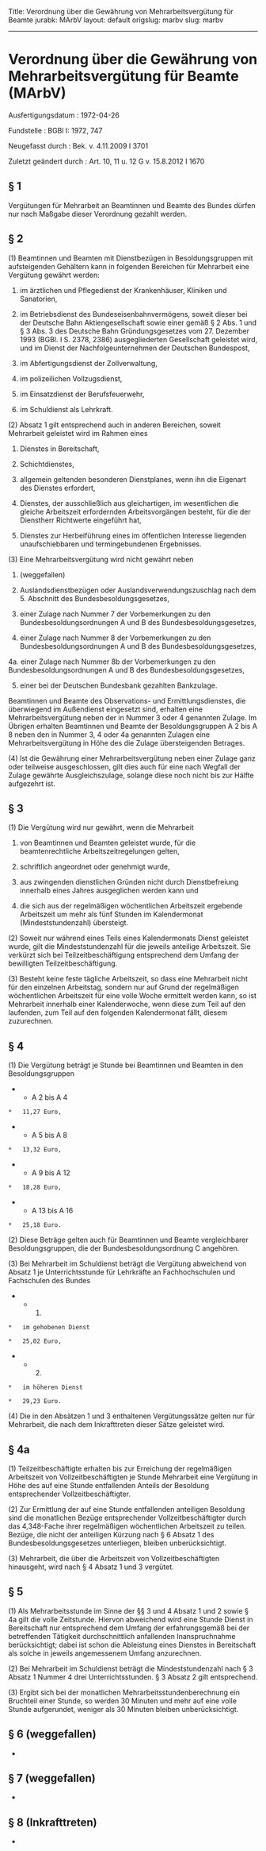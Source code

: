 Title: Verordnung über die Gewährung von Mehrarbeitsvergütung für Beamte
jurabk: MArbV
layout: default
origslug: marbv
slug: marbv

---

# Verordnung über die Gewährung von Mehrarbeitsvergütung für Beamte (MArbV)

Ausfertigungsdatum
:   1972-04-26

Fundstelle
:   BGBl I: 1972, 747

Neugefasst durch
:   Bek. v. 4.11.2009 I 3701

Zuletzt geändert durch
:   Art. 10, 11 u. 12 G v. 15.8.2012 I 1670


## § 1

Vergütungen für Mehrarbeit an Beamtinnen und Beamte des Bundes dürfen
nur nach Maßgabe dieser Verordnung gezahlt werden.


## § 2

(1) Beamtinnen und Beamten mit Dienstbezügen in Besoldungsgruppen mit
aufsteigenden Gehältern kann in folgenden Bereichen für Mehrarbeit
eine Vergütung gewährt werden:

1.  im ärztlichen und Pflegedienst der Krankenhäuser, Kliniken und
    Sanatorien,


2.  im Betriebsdienst des Bundeseisenbahnvermögens, soweit dieser bei der
    Deutsche Bahn Aktiengesellschaft sowie einer gemäß § 2 Abs. 1 und § 3
    Abs. 3 des Deutsche Bahn Gründungsgesetzes vom 27. Dezember 1993
    (BGBl. I S. 2378, 2386) ausgegliederten Gesellschaft geleistet wird,
    und im Dienst der Nachfolgeunternehmen der Deutschen Bundespost,


3.  im Abfertigungsdienst der Zollverwaltung,


4.  im polizeilichen Vollzugsdienst,


5.  im Einsatzdienst der Berufsfeuerwehr,


6.  im Schuldienst als Lehrkraft.




(2) Absatz 1 gilt entsprechend auch in anderen Bereichen, soweit
Mehrarbeit geleistet wird im Rahmen eines

1.  Dienstes in Bereitschaft,


2.  Schichtdienstes,


3.  allgemein geltenden besonderen Dienstplanes, wenn ihn die Eigenart des
    Dienstes erfordert,


4.  Dienstes, der ausschließlich aus gleichartigen, im wesentlichen die
    gleiche Arbeitszeit erfordernden Arbeitsvorgängen besteht, für die der
    Dienstherr Richtwerte eingeführt hat,


5.  Dienstes zur Herbeiführung eines im öffentlichen Interesse liegenden
    unaufschiebbaren und termingebundenen Ergebnisses.




(3) Eine Mehrarbeitsvergütung wird nicht gewährt neben

1.  (weggefallen)


2.  Auslandsdienstbezügen oder Auslandsverwendungszuschlag nach dem 5.
    Abschnitt des Bundesbesoldungsgesetzes,


3.  einer Zulage nach Nummer 7 der Vorbemerkungen zu den
    Bundesbesoldungsordnungen A und B des Bundesbesoldungsgesetzes,


4.  einer Zulage nach Nummer 8 der Vorbemerkungen zu den
    Bundesbesoldungsordnungen A und B des Bundesbesoldungsgesetzes,


4a. einer Zulage nach Nummer 8b der Vorbemerkungen zu den
    Bundesbesoldungsordnungen A und B des Bundesbesoldungsgesetzes,


5.  einer bei der Deutschen Bundesbank gezahlten Bankzulage.



Beamtinnen und Beamte des Observations- und Ermittlungsdienstes, die
überwiegend im Außendienst eingesetzt sind, erhalten eine
Mehrarbeitsvergütung neben der in Nummer 3 oder 4 genannten Zulage. Im
Übrigen erhalten Beamtinnen und Beamte der Besoldungsgruppen A 2 bis A
8 neben den in Nummer 3, 4 oder 4a genannten Zulagen eine
Mehrarbeitsvergütung in Höhe des die Zulage übersteigenden Betrages.

(4) Ist die Gewährung einer Mehrarbeitsvergütung neben einer Zulage
ganz oder teilweise ausgeschlossen, gilt dies auch für eine nach
Wegfall der Zulage gewährte Ausgleichszulage, solange diese noch nicht
bis zur Hälfte aufgezehrt ist.


## § 3

(1) Die Vergütung wird nur gewährt, wenn die Mehrarbeit

1.  von Beamtinnen und Beamten geleistet wurde, für die beamtenrechtliche
    Arbeitszeitregelungen gelten,


2.  schriftlich angeordnet oder genehmigt wurde,


3.  aus zwingenden dienstlichen Gründen nicht durch Dienstbefreiung
    innerhalb eines Jahres ausgeglichen werden kann und


4.  die sich aus der regelmäßigen wöchentlichen Arbeitszeit ergebende
    Arbeitszeit um mehr als fünf Stunden im Kalendermonat
    (Mindeststundenzahl) übersteigt.




(2) Soweit nur während eines Teils eines Kalendermonats Dienst
geleistet wurde, gilt die Mindeststundenzahl für die jeweils anteilige
Arbeitszeit. Sie verkürzt sich bei Teilzeitbeschäftigung entsprechend
dem Umfang der bewilligten Teilzeitbeschäftigung.

(3) Besteht keine feste tägliche Arbeitszeit, so dass eine Mehrarbeit
nicht für den einzelnen Arbeitstag, sondern nur auf Grund der
regelmäßigen wöchentlichen Arbeitszeit für eine volle Woche ermittelt
werden kann, so ist Mehrarbeit innerhalb einer Kalenderwoche, wenn
diese zum Teil auf den laufenden, zum Teil auf den folgenden
Kalendermonat fällt, diesem zuzurechnen.


## § 4

(1) Die Vergütung beträgt je Stunde bei Beamtinnen und Beamten in den
Besoldungsgruppen

*    *   A 2 bis A 4

    *   11,27 Euro,


*    *   A 5 bis A 8

    *   13,32 Euro,


*    *   A 9 bis A 12

    *   18,28 Euro,


*    *   A 13 bis A 16

    *   25,18 Euro.




(2) Diese Beträge gelten auch für Beamtinnen und Beamte vergleichbarer
Besoldungsgruppen, die der Bundesbesoldungsordnung C angehören.

(3) Bei Mehrarbeit im Schuldienst beträgt die Vergütung abweichend von
Absatz 1 je Unterrichtsstunde für Lehrkräfte an Fachhochschulen und
Fachschulen des Bundes

*    *   1.

    *   im gehobenen Dienst

    *   25,02 Euro,


*    *   2.

    *   im höheren Dienst

    *   29,23 Euro.




(4) Die in den Absätzen 1 und 3 enthaltenen Vergütungssätze gelten nur
für Mehrarbeit, die nach dem Inkrafttreten dieser Sätze geleistet
wird.


## § 4a

(1) Teilzeitbeschäftigte erhalten bis zur Erreichung der regelmäßigen
Arbeitszeit von Vollzeitbeschäftigten je Stunde Mehrarbeit eine
Vergütung in Höhe des auf eine Stunde entfallenden Anteils der
Besoldung entsprechender Vollzeitbeschäftigter.

(2) Zur Ermittlung der auf eine Stunde entfallenden anteiligen
Besoldung sind die monatlichen Bezüge entsprechender
Vollzeitbeschäftigter durch das 4,348-Fache ihrer regelmäßigen
wöchentlichen Arbeitszeit zu teilen. Bezüge, die nicht der anteiligen
Kürzung nach § 6 Absatz 1 des Bundesbesoldungsgesetzes unterliegen,
bleiben unberücksichtigt.

(3) Mehrarbeit, die über die Arbeitszeit von Vollzeitbeschäftigten
hinausgeht, wird nach § 4 Absatz 1 und 3 vergütet.


## § 5

(1) Als Mehrarbeitsstunde im Sinne der §§ 3 und 4 Absatz 1 und 2 sowie
§ 4a gilt die volle Zeitstunde. Hiervon abweichend wird eine Stunde
Dienst in Bereitschaft nur entsprechend dem Umfang der erfahrungsgemäß
bei der betreffenden Tätigkeit durchschnittlich anfallenden
Inanspruchnahme berücksichtigt; dabei ist schon die Ableistung eines
Dienstes in Bereitschaft als solche in jeweils angemessenem Umfang
anzurechnen.

(2) Bei Mehrarbeit im Schuldienst beträgt die Mindeststundenzahl nach
§ 3 Absatz 1 Nummer 4 drei Unterrichtsstunden. § 3 Absatz 2 gilt
entsprechend.

(3) Ergibt sich bei der monatlichen Mehrarbeitsstundenberechnung ein
Bruchteil einer Stunde, so werden 30 Minuten und mehr auf eine volle
Stunde aufgerundet, weniger als 30 Minuten bleiben unberücksichtigt.


## § 6 (weggefallen)

-


## § 7 (weggefallen)

-


## § 8 (Inkrafttreten)

-

